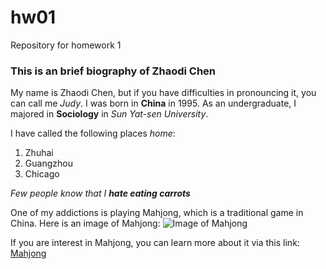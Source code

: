 # hw01
Repository for homework 1

### This is an brief biography of Zhaodi Chen

My name is Zhaodi Chen, but if you have difficulties in pronouncing it, you can call me _Judy_. I was born in **China** in 1995. As an undergraduate, I majored in **Sociology** in _Sun Yat-sen University_.

I have called the following places _home_:
1. Zhuhai
1. Guangzhou
1. Chicago

_Few people know that I **hate eating carrots**_

One of my addictions is playing Mahjong, which is a traditional game in China.
Here is an image of Mahjong:
![Image of Mahjong](https://www.google.com/search?q=Mahjong&source=lnms&tbm=isch&sa=X&ved=0ahUKEwiipsv48M7WAhVF7yYKHU3nB8YQ_AUICigB&biw=1280&bih=546#imgrc=OnkV8DV0uoOhfM:)

If you are interest in Mahjong, you can learn more about it via this link:
[Mahjong](https://en.wikipedia.org/wiki/Mahjong)
